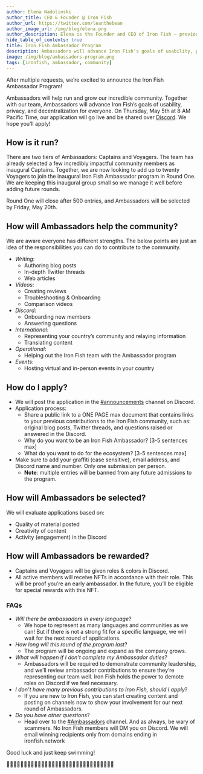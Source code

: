 ```yaml
---
author: Elena Nadolinski
author_title: CEO & Founder @ Iron Fish
author_url: https://twitter.com/leanthebean
author_image_url: /img/blog/elena.png
author_description: Elena is the Founder and CEO of Iron Fish — previously worked at Microsoft and Airbnb. Fell down the cryptocurrency rabbit hole in 2017. Really didn't want her insurance to know she eats pizza.
hide_table_of_contents: true
title: Iron Fish Ambassador Program
description: Ambassadors will advance Iron Fish’s goals of usability, privacy, and decentralization for everyone
image: /img/blog/ambassadors-program.png
tags: [ironfish, ambassador, community]
---
```

After multiple requests, we’re excited to announce the Iron Fish Ambassador Program!

Ambassadors will help run and grow our incredible community. Together with our team, Ambassadors will advance Iron Fish’s goals of usability, privacy, and decentralization for everyone. On Thursday, May 5th at 8 AM Pacific Time, our application will go live and be shared over [Discord][discord]. We hope you’ll apply!

## How is it run?

There are two tiers of Ambassadors: Captains and Voyagers. The team has already selected a few incredibly impactful community members as inaugural Captains. Together, we are now looking to add up to twenty Voyagers to join the inaugural Iron Fish Ambassador program in Round One. We are keeping this inaugural group small so we manage it well before adding future rounds.

Round One will close after 500 entries, and Ambassadors will be selected by Friday, May 20th.

## How will Ambassadors help the community?

We are aware everyone has different strengths. The below points are just an idea of the responsibilities you can do to contribute to the community.

* _Writing_:
  * Authoring blog posts
  * In-depth Twitter threads
  * Web articles
* _Videos_:
  * Creating reviews
  * Troubleshooting & Onboarding
  * Comparison videos
* _Discord_:
  * Onboarding new members
  * Answering questions
* _International_:
  * Representing your country’s community and relaying information
  * Translating content
* _Operational_:
  * Helping out the Iron Fish team with the Ambassador program
* _Events_:
  * Hosting virtual and in-person events in your country


## How do I apply?

* We will post the application in the [#announcements][discord-announcements] channel on Discord.
* Application process:
  * Share a public link to a ONE PAGE max document that contains links to your previous contributions to the Iron Fish community, such as: original blog posts, Twitter threads, and questions raised or answered in the Discord.
  * Why do you want to be an Iron Fish Ambassador? [3-5 sentences max]
  * What do you want to do for the ecosystem? [3-5 sentences max]
* Make sure to add your graffiti (case sensitive), email address, and Discord name and number. Only one submission per person.
  * **Note**: multiple entries will be banned from any future admissions to the program.


## How will Ambassadors be selected?

We will evaluate applications based on:
* Quality of material posted
* Creativity of content
* Activity (engagement) in the Discord


## How will Ambassadors be rewarded?

* Captains and Voyagers will be given roles & colors in Discord.
* All active members will receive NFTs in accordance with their role. This will be proof you’re an early ambassador. In the future, you’ll be eligible for special rewards with this NFT.

### FAQs
* _Will there be ambassadors in every language_?
  * We hope to represent as many languages and communities as we can! But if there is not a strong fit for a specific language, we will wait for the next round of applications.
* _How long will this round of the program last_?
  * The program will be ongoing and expand as the company grows.
* _What will happen if I don’t complete my Ambassador duties_?
  * Ambassadors will be required to demonstrate community leadership, and we’ll review ambassador contributions to ensure they’re representing our team well. Iron Fish holds the power to demote roles on Discord if we feel necessary.
* _I don’t have many previous contributions to Iron Fish, should I apply_?
  * If you are new to Iron Fish, you can start creating content and posting on channels now to show your involvement for our next round of Ambassadors.
* _Do you have other questions_?
  * Head over to the [#Ambassadors][discord-ambassadors] channel. And as always, be wary of scammers. No Iron Fish members will DM you on Discord. We will email winning recipients only from domains ending in ironfish.network

Good luck and just keep swimming!

🐠🐠🐠🐠🐠🐠🐠🐠🐠🐠🐠🐠🐠🐠🐠🐠🐠🐠🐠🐠🐠🐠🐠🐠🐠🐠🐠🐠🐠🐠🐠

[discord]: https://discord.ironfish.network
[discord-ambassadors]: https://discord.com/channels/771503434028941353/971453833270136932
[discord-announcements]: https://discord.com/channels/771503434028941353/816795744680935445
